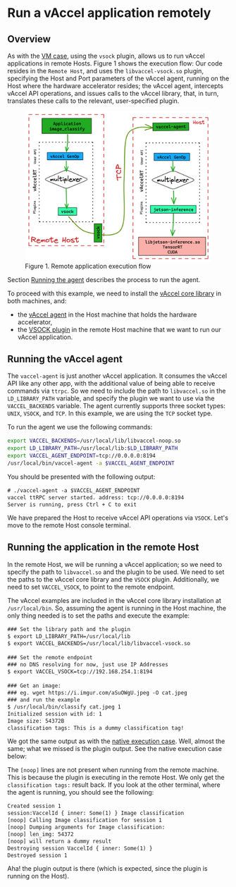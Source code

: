 # Run a vAccel application remotely

## Overview

As with the [VM case](vm-example.md), using the `vsock` plugin, allows us to run
vAccel applications in remote Hosts. Figure 1 shows the execution flow: Our code
resides in the `Remote Host`, and uses the `libvaccel-vsock.so` plugin,
specifying the Host and Port parameters of the vAccel agent, running on the Host
where the hardware accelerator resides; the vAccel agent, intercepts vAccel API
operations, and issues calls to the vAccel library, that, in turn, translates
these calls to the relevant, user-specified plugin.

<figure>
  <img src="/img/vaccel-remote-flow.png" width="800" align=left />
  <figcaption>Figure 1. Remote application execution flow</figcaption>
</figure>

Section [Running the agent](#running-the-vaccel-agent) describes the process
to run the agent.

To proceed with this example, we need to install the [vAccel core
library](binaries.md#install-vaccel-core-library)  in both machines,
and:

- the [vAccel agent](binaries.md#install-vaccel-agent) in the Host machine that
  holds the hardware accelerator,
- the [VSOCK plugin](binaries.md#install-plugins) in the remote Host machine
  that we want to run our vAccel application.


## Running the vAccel agent

The `vaccel-agent` is just another vAccel application. It consumes the vAccel
API like any other app, with the additional value of being able to receive
commands via `ttrpc`. So we need to include the path to `libvaccel.so` in the
`LD_LIBRARY_PATH` variable, and specify the plugin we want to use via the
`VACCEL_BACKENDS` variable. The agent currently supports three socket types:
`UNIX`, `VSOCK`, and `TCP`. In this example, we are using the `TCP` socket type.

To run the agent we use the following commands:

```bash
export VACCEL_BACKENDS=/usr/local/lib/libvaccel-noop.so
export LD_LIBRARY_PATH=/usr/local/lib:$LD_LIBRARY_PATH
export VACCEL_AGENT_ENDPOINT=tcp://0.0.0.0:8194
/usr/local/bin/vaccel-agent -a $VACCEL_AGENT_ENDPOINT
```

You should be presented with the following output:

```console
# ./vaccel-agent -a $VACCEL_AGENT_ENDPOINT
vaccel ttRPC server started. address: tcp://0.0.0.0:8194
Server is running, press Ctrl + C to exit
```

We have prepared the Host to receive vAccel API operations via `VSOCK`. Let's
move to the remote Host console terminal.

## Running the application in the remote Host

In the remote Host, we will be running a vAccel application; so we need to
specify the path to `libvaccel.so` and the plugin to be used. We need to set
the paths to the vAccel core library and the `VSOCK` plugin. Additionally, we
need to set `VACCEL_VSOCK`, to point to the remote endpoint.

The vAccel examples are included in the vAccel core library installation at
`/usr/local/bin`. So, assuming the agent is running in the Host machine, the
only thing needed is to set the paths and execute the example:

```console
### Set the library path and the plugin
$ export LD_LIBRARY_PATH=/usr/local/lib
$ export VACCEL_BACKENDS=/usr/local/lib/libvaccel-vsock.so

### Set the remote endpoint 
### no DNS resolving for now, just use IP Addresses
$ export VACCEL_VSOCK=tcp://192.168.254.1:8194

### Get an image:
### eg. wget https://i.imgur.com/aSuOWgU.jpeg -O cat.jpeg
### and run the example
$ /usr/local/bin/classify cat.jpeg 1
Initialized session with id: 1
Image size: 54372B
classification tags: This is a dummy classification tag!
```

We got the same output as with the [native execution
case](build-run-app.md#running-a-vaccel-application). Well, almost the same;
what we missed is the plugin output. See the native execution case below:

The `[noop]` lines are not present when running from the remote machine. This
is because the plugin is executing in the remote Host. We only get the
`classification tags:` result back. If you look at the other terminal, where
the agent is running, you should see the following:

```console
Created session 1
session:VaccelId { inner: Some(1) } Image classification
[noop] Calling Image classification for session 1
[noop] Dumping arguments for Image classification:
[noop] len_img: 54372
[noop] will return a dummy result
Destroying session VaccelId { inner: Some(1) }
Destroyed session 1
```

Aha! the plugin output is there (which is expected, since the plugin is running
on the Host).
